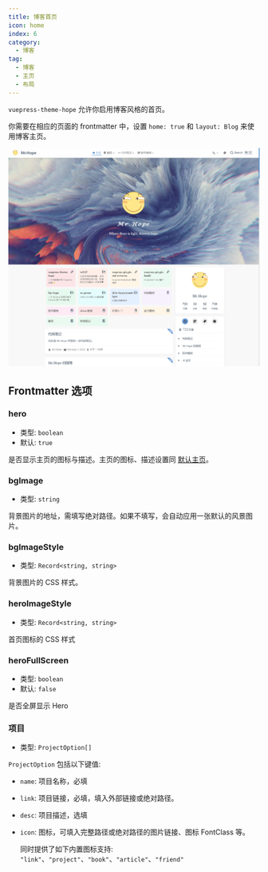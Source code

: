 ```yaml
---
title: 博客首页
icon: home
index: 6
category:
  - 博客
tag:
  - 博客
  - 主页
  - 布局
---
```


`vuepress-theme-hope` 允许你启用博客风格的首页。

你需要在相应的页面的 frontmatter 中，设置 `home: true` 和 `layout: Blog` 来使用博客主页。

<!-- more -->

![首页截图](./assets/blog.png)

## Frontmatter 选项

### hero

- 类型: `boolean`
- 默认: `true`

是否显示主页的图标与描述。主页的图标、描述设置同 [默认主页](../layout/home.md)。

### bgImage

- 类型: `string`

背景图片的地址，需填写绝对路径。如果不填写，会自动应用一张默认的风景图片。

### bgImageStyle

- 类型: `Record<string, string>`

背景图片的 CSS 样式。

### heroImageStyle

- 类型: `Record<string, string>`

首页图标的 CSS 样式

### heroFullScreen

- 类型: `boolean`
- 默认: `false`

是否全屏显示 Hero

### 项目

- 类型: `ProjectOption[]`

`ProjectOption` 包括以下键值:

- `name`: 项目名称，必填
- `link`: 项目链接，必填，填入外部链接或绝对路径。
- `desc`: 项目描述，选填
- `icon`: 图标，可填入完整路径或绝对路径的图片链接、图标 FontClass 等。

  同时提供了如下内置图标支持: `"link"`、`"project"`、`"book"`、`"article"`、`"friend"`
